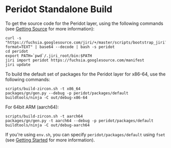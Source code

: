 Peridot Standalone Build
========================

To get the source code for the Peridot layer, using the following commands (see [Getting Source](https://fuchsia.googlesource.com/docs/+/master/getting_source.md) for more
information):

```
curl -s "https://fuchsia.googlesource.com/jiri/+/master/scripts/bootstrap_jiri?format=TEXT" | base64 --decode | bash -s peridot
cd peridot
export PATH=`pwd`/.jiri_root/bin:$PATH
jiri import peridot https://fuchsia.googlesource.com/manifest
jiri update
```

To build the default set of packages for the Peridot layer for x86-64, use the following
commands:

```
scripts/build-zircon.sh -t x86_64
packages/gn/gen.py --debug -p peridot/packages/default
buildtools/ninja -C out/debug-x86-64
```

For 64bit ARM (aarch64):

```
scripts/build-zircon.sh -t aarch64
packages/gn/gen.py -t aarch64 --debug -p peridot/packages/default
buildtools/ninja -C out/debug-aarch64
```

If you're using `env.sh`, you can specify `peridot/packages/default` using
`fset` (see [Getting Started](https://fuchsia.googlesource.com/docs/+/master/getting_started.md#setup-build-environment) for more information).
